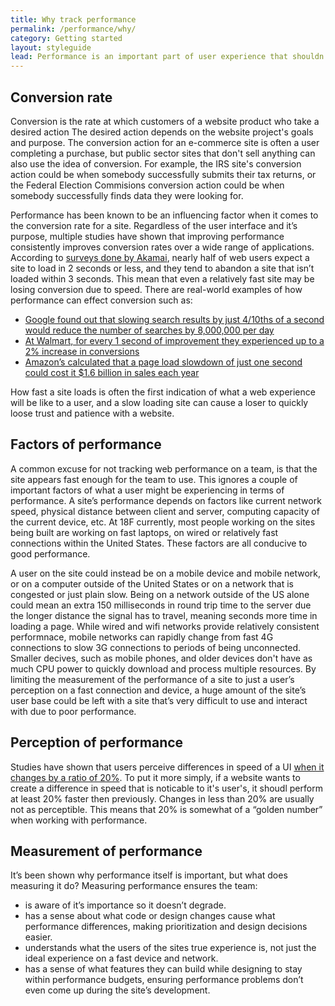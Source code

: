 ```yaml
---
title: Why track performance
permalink: /performance/why/
category: Getting started
layout: styleguide
lead: Performance is an important part of user experience that shouldn’t go unnoticed.
---
```


## Conversion rate

Conversion is the rate at which customers of a website product who take a desired action The desired action depends on the website project's goals and purpose. The conversion action for an e-commerce site is often a user completing a purchase, but public sector sites that don't sell anything can also use the idea of conversion. For example, the IRS site's conversion action could be when somebody successfully submits their tax returns, or the Federal Election Commisions conversion action could be when somebody successfully finds data they were looking for.

Performance has been known to be an influencing factor when it comes to the conversion rate for a site. Regardless of the user interface and it’s purpose, multiple studies have shown that improving performance consistently improves conversion rates over a wide range of applications. According to [surveys done by Akamai](https://www.akamai.com/us/en/about/news/press/2009-press/akamai-reveals-2-seconds-as-the-new-threshold-of-acceptability-for-ecommerce-web-page-response-times.jsp), nearly half of web users expect a site to load in 2 seconds or less, and they tend to abandon a site that isn’t loaded within 3 seconds. This mean that even a relatively fast site may be losing conversion due to speed. There are real-world examples of how performance can effect conversion such as:

- [Google found out that slowing search results by just 4/10ths of a second would reduce the number of searches by 8,000,000 per day](http://www.getelastic.com/site-speed-infographic/)
- [At Walmart, for every 1 second of improvement they experienced up to a 2% increase in conversions](http://www.webperformancetoday.com/2012/02/28/4-awesome-slides-showing-how-page-speed-correlates-to-business-metrics-at-walmart-com/)
- [Amazon’s calculated that a page load slowdown of just one second could cost it $1.6 billion in sales each year](https://www.fastcompany.com/1825005/how-one-second-could-cost-amazon-16-billion-sales)

How fast a site loads is often the first indication of what a web experience will be like to a user, and a slow loading site can cause a loser to quickly loose trust and patience with a website.

## Factors of performance

A common excuse for not tracking web performance on a team, is that the site appears fast enough for the team to use. This ignores a couple of important factors of what a user might be experiencing in terms of performance. A site’s performance depends on factors like current network speed, physical distance between client and server, computing capacity of the current device, etc. At 18F currently, most people working on the sites being built are working on fast laptops, on wired or relatively fast connections within the United States. These factors are all conducive to good performance.

A user on the site could instead be on a mobile device and mobile network, or on a computer outside of the United States or on a network that is congested or just plain slow. Being on a network outside of the US alone could mean an extra 150 milliseconds in round trip time to the server due the longer distance the signal has to travel, meaning seconds more time in loading a page. While wired and wifi networks provide relatively consistent performnace, mobile networks can rapidly change from fast 4G connections to slow 3G connections to periods of being unconnected. Smaller decives, such as mobile phones, and older devices don't have as much CPU power to quickly download and process multiple resources. By limiting the measurement of the performance of a site to just a user’s perception on a fast connection and device, a huge amount of the site’s user base could be left with a site that’s very difficult to use and interact with due to poor performance.

## Perception of performance

Studies have shown that users perceive differences in speed of a UI [when it changes by a ratio of 20%](https://www.sitepoint.com/the-perception-of-performance/). To put it more simply, if a website wants to create a difference in speed that is noticable to it's user's, it shoudl perform at least 20% faster then previously. Changes in less than 20% are usually not as perceptible. This means that 20% is somewhat of a “golden number” when working with performance.

## Measurement of performance

It’s been shown why performance itself is important, but what does measuring it do? Measuring performance ensures the team:

- is aware of it’s importance so it doesn’t degrade.
- has a sense about what code or design changes cause what performance differences, making prioritization and design decisions easier.
- understands what the users of the sites true experience is, not just the ideal experience on a fast device and network.
- has a sense of what features they can build while designing to stay within performance budgets, ensuring performance problems don’t even come up during the site’s development.



